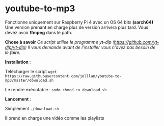 # youtube-to-mp3

Fonctionne uniquement sur Raspberry Pi 4 avec un OS 64 bits  **(aarch64)**
Une version prenant en charge plus de version arrivera plus tard.
Vous devez avoir **ffmpeg** dans le path.

**Chose à savoir**
*Ce script utilise le programme yt-dlp (https://github.com/yt-dlp/yt-dlp)*
*Il vous demande avant de l'installer vous n'avez pas besoin de le faire.*


**Installation :**

Télécharger le script
`wget https://raw.githubusercontent.com/jolllan/youtube-to-mp3/master/download.sh`

Le rendre exécutable : 
`sudo chmod +x download.sh`

**Lancement :**

Simplement `./download.sh`

Il prend en charge une vidéo comme les playlists
